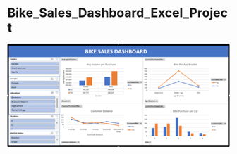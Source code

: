 # Bike_Sales_Dashboard_Excel_Project
<a href="Bike_Sales_Dashboard.png" target="_blank">
    <img src="Bike_Sales_Dashboard.png" alt="Bike_Sales_Dashboard_Excel_Project="800" />
</a>
